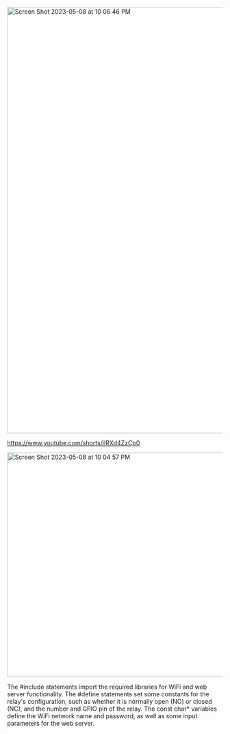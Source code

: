 <img width="994" alt="Screen Shot 2023-05-08 at 10 06 46 PM" src="https://user-images.githubusercontent.com/78391225/236975841-9807ec44-aec7-4320-b8cb-6c2c9920ee51.png">




https://www.youtube.com/shorts/iIRXd4ZzCp0



<img width="524" alt="Screen Shot 2023-05-08 at 10 04 57 PM" src="https://user-images.githubusercontent.com/78391225/236975707-0f568715-5fc4-4ccf-b3d3-0d49a45fe71a.png">


The #include statements import the required libraries for WiFi and web server functionality. The #define statements set some constants for the relay's configuration, such as whether it is normally open (NO) or closed (NC), and the number and GPIO pin of the relay. The const char* variables define the WiFi network name and password, as well as some input parameters for the web server.
